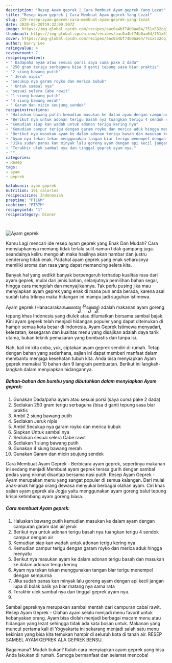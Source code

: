 ```yaml
---
description: "Resep Ayam geprek | Cara Membuat Ayam geprek Yang Lezat"
title: "Resep Ayam geprek | Cara Membuat Ayam geprek Yang Lezat"
slug: 229-resep-ayam-geprek-cara-membuat-ayam-geprek-yang-lezat
date: 2020-05-20T19:32:09.507Z
image: https://img-global.cpcdn.com/recipes/aac0a4bf74b0aa64/751x532cq70/ayam-geprek-foto-resep-utama.jpg
thumbnail: https://img-global.cpcdn.com/recipes/aac0a4bf74b0aa64/751x532cq70/ayam-geprek-foto-resep-utama.jpg
cover: https://img-global.cpcdn.com/recipes/aac0a4bf74b0aa64/751x532cq70/ayam-geprek-foto-resep-utama.jpg
author: Barry Lee
ratingvalue: 4
reviewcount: 7
recipeingredient:
- " Dadapaha ayam atau sesuai porsi saya cuma pake 2 dada"
- "250 gram terigu serbaguna bisa d ganti tepung sasa biar praktis"
- "2 siung bawang putih"
- " Jeruk nipis"
- "Secukup nya garam royko dan merica bubuk"
- " Untuk sambal nya"
- "sesuai selera Cabe rawit"
- "1 siung bawang putih"
- "4 siung bawang merah"
- " Garam dan micin seujung sendek"
recipeinstructions:
- "Haluskan bawang putih kemudian masukan ke dalam ayam dengan campuran garam dan air jeruk"
- "Berikut nya untuk adonan terigu basah nya tuangkan terigu 4 sendok campur dengan air"
- "Kemudian siap kan wadah untuk adonan terigu kering nya"
- "Kemudian campur terigu dengan garam royko dan merica aduk hingga menyatu"
- "Berikut nya masukan ayam ke dalam adonan terigu basah dan masukan ke dalam adonan terigu kering"
- "Ayam nya tekan tekan menggunakan tangan biar terigu menempel dengan sempurna"
- "Jika sudah panas kan minyak lalu goreng ayam dengan api kecil jangan lupa di bolak balik ya biar matang nya sama rata"
- "Terakhir ulek sambal nya dan tinggal geprek ayam nya."
- ""
categories:
- Resep
tags:
- ayam
- geprek

katakunci: ayam geprek 
nutrition: 191 calories
recipecuisine: Indonesian
preptime: "PT16M"
cooktime: "PT37M"
recipeyield: "1"
recipecategory: Dinner

---
```



![Ayam geprek](https://img-global.cpcdn.com/recipes/aac0a4bf74b0aa64/751x532cq70/ayam-geprek-foto-resep-utama.jpg)

Kamu Lagi mencari ide resep ayam geprek yang Enak Dan Mudah? Cara menyiapkannya memang tidak terlalu sulit namun tidak gampang juga. seandainya keliru mengolah maka hasilnya akan hambar dan justru cenderung tidak enak. Padahal ayam geprek yang enak seharusnya memiliki aroma dan rasa yang dapat memancing selera kita.

Banyak hal yang sedikit banyak berpengaruh terhadap kualitas rasa dari ayam geprek, mulai dari jenis bahan, selanjutnya pemilihan bahan segar, hingga cara mengolah dan menyajikannya. Tak perlu pusing jika mau menyiapkan ayam geprek yang enak di mana pun anda berada, karena asal sudah tahu triknya maka hidangan ini mampu jadi suguhan istimewa.

Ayam geprek (Hanacaraka:ꦄꦪꦩ꧀ ꦒꦼꦥꦽꦏ꧀) adalah makanan ayam goreng tepung khas Indonesia yang diulek atau dilumatkan bersama sambal bajak. Kini ayam geprek telah menjadi hidangan populer yang dapat ditemukan di hampir semua kota besar di Indonesia. Ayam Geprek Istimewa menyadari, kelezatan, kesegaran dan kualitas menu yang disajikan adalah daya tarik utama, bukan teknik pemasaran yang bombastis dan tanpa isi.


Nah, kali ini kita coba, yuk, ciptakan ayam geprek sendiri di rumah. Tetap dengan bahan yang sederhana, sajian ini dapat memberi manfaat dalam membantu menjaga kesehatan tubuh kita. Anda bisa menyiapkan Ayam geprek memakai 10 bahan dan 9 langkah pembuatan. Berikut ini langkah-langkah dalam menyiapkan hidangannya.

<!--inarticleads1-->

##### Bahan-bahan dan bumbu yang dibutuhkan dalam menyiapkan Ayam geprek:

1. Gunakan  Dada/paha ayam atau sesuai porsi (saya cuma pake 2 dada)
1. Sediakan 250 gram terigu serbaguna (bisa d ganti tepung sasa biar praktis
1. Ambil 2 siung bawang putih
1. Sediakan  Jeruk nipis
1. Ambil Secukup nya garam royko dan merica bubuk
1. Siapkan  Untuk sambal nya
1. Sediakan sesuai selera Cabe rawit
1. Sediakan 1 siung bawang putih
1. Gunakan 4 siung bawang merah
1. Gunakan  Garam dan micin seujung sendek


Cara Membuat Ayam Geprek - Berbicara ayam geprek, sepertinya makanan ini sedang menjadi Membuat ayam geprek terasa gurih dengan sambal pedas yang nikmat disantap bersama nasi putih. Resep Ayam Geprek - Ayam merupakan menu yang sangat populer di semua kalangan. Dari mulai anak-anak hingga orang dewasa menyukai berbagai olahan ayam. Ciri khas sajian ayam geprek ala Jogja yaitu menggunakan ayam goreng balut tepung krispi ketimbang ayam goreng biasa. 

<!--inarticleads2-->

##### Cara membuat Ayam geprek:

1. Haluskan bawang putih kemudian masukan ke dalam ayam dengan campuran garam dan air jeruk
1. Berikut nya untuk adonan terigu basah nya tuangkan terigu 4 sendok campur dengan air
1. Kemudian siap kan wadah untuk adonan terigu kering nya
1. Kemudian campur terigu dengan garam royko dan merica aduk hingga menyatu
1. Berikut nya masukan ayam ke dalam adonan terigu basah dan masukan ke dalam adonan terigu kering
1. Ayam nya tekan tekan menggunakan tangan biar terigu menempel dengan sempurna
1. Jika sudah panas kan minyak lalu goreng ayam dengan api kecil jangan lupa di bolak balik ya biar matang nya sama rata
1. Terakhir ulek sambal nya dan tinggal geprek ayam nya.
1. 


Sambal gepreknya merupakan sambal mentah dari campuran cabai rawit. Resep Ayam Geprek - Olahan ayam selalu menjadi menu favorit untuk kebanyakan orang. Ayam bisa diolah menjadi berbagai macam menu atau hidangan yang lezat sehingga tidak ada kata bosan untuk. Makanan yang muncul pertama kali di Yogyakarta ini sekarang menjadi salah satu menu kekinian yang bisa kita temukan hampir di seluruh kota di tanah air. RESEP SAMBEL AYAM GEPREK ALA GEPREK BENSU. 

Bagaimana? Mudah bukan? Itulah cara menyiapkan ayam geprek yang bisa Anda lakukan di rumah. Semoga bermanfaat dan selamat mencoba!
